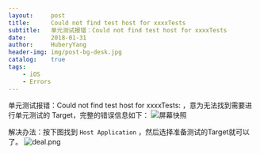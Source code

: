 ```yaml
--- 
layout:     post                      
title:      Could not find test host for xxxxTests
subtitle:   单元测试报错：Could not find test host for xxxxTests
date:       2018-01-31                  
author:     HuberyYang                
header-img: img/post-bg-desk.jpg  
catalog:    true                     
tags:                             
    - iOS
    - Errors 
---
```


单元测试报错：Could not find test host for xxxxTests: ，意为无法找到需要进行单元测试的 Target，完整的错误信息如下：
![屏幕快照](http://upload-images.jianshu.io/upload_images/2475558-b354c616e439b697.png?imageMogr2/auto-orient/strip%7CimageView2/2/w/1240)

解决办法：按下图找到 `Host Application` ，然后选择准备测试的Target就可以了。
![deal.png](http://upload-images.jianshu.io/upload_images/2475558-ab1cde08e464a837.png?imageMogr2/auto-orient/strip%7CimageView2/2/w/1240)

